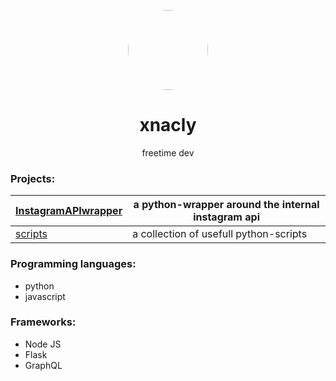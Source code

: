 <p align="center">
    <img style="border-radius: 100px" width="128" height="128" src="https://cdn.discordapp.com/avatars/417699816836169728/8ea8764772217e66ce7b7f9c3dd1561e.png?size=2048">
</p>
<h1 align="center">xnacly</h1>
<p align="center">freetime dev</p>

### Projects:
| [InstagramAPIwrapper](https://github.com/xNaCly/InstagramAPIwrapper) | a python-wrapper around the internal instagram api |
|---|---|
| [scripts](https://github.com/xNaCly/scripts)                         | a collection of usefull python-scripts |

### Programming languages: 
- python
- javascript

### Frameworks:
- Node JS
- Flask
- GraphQL
